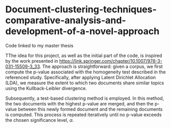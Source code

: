 # Document-clustering-techniques-comparative-analysis-and-development-of-a-novel-approach
Code linked to my master thesis

TThe idea for this project, as well as the initial part of the code, is inspired by the work presented in https://link.springer.com/chapter/10.1007/978-3-031-15509-3_33. The approach is straightforward: given a corpus, we first compute the p-value associated with the homogeneity test described in the referenced study. Specifically, after applying Latent Dirichlet Allocation (LDA), we measure the extent to which two documents share similar topics using the Kullback-Leibler divergence. 

Subsequently, a test-based clustering method is employed. In this method, the two documents with the highest p-value are merged, and then the p-value between this newly formed document and the remaining documents is computed. This process is repeated iteratively until no p-value exceeds the chosen significance level,  $\alpha$.
